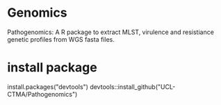 # Genomics
 
Pathogenomics: A R package to extract MLST, virulence and resistiance genetic profiles from WGS fasta files. 

# install package

install.packages("devtools")
devtools::install_github("UCL-CTMA/Pathogenomics")
